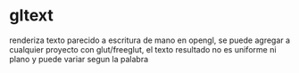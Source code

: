 # gltext

renderiza texto parecido  a escritura de mano en opengl, se puede agregar a cualquier proyecto con glut/freeglut, el texto resultado no es uniforme ni plano y puede variar segun la palabra
